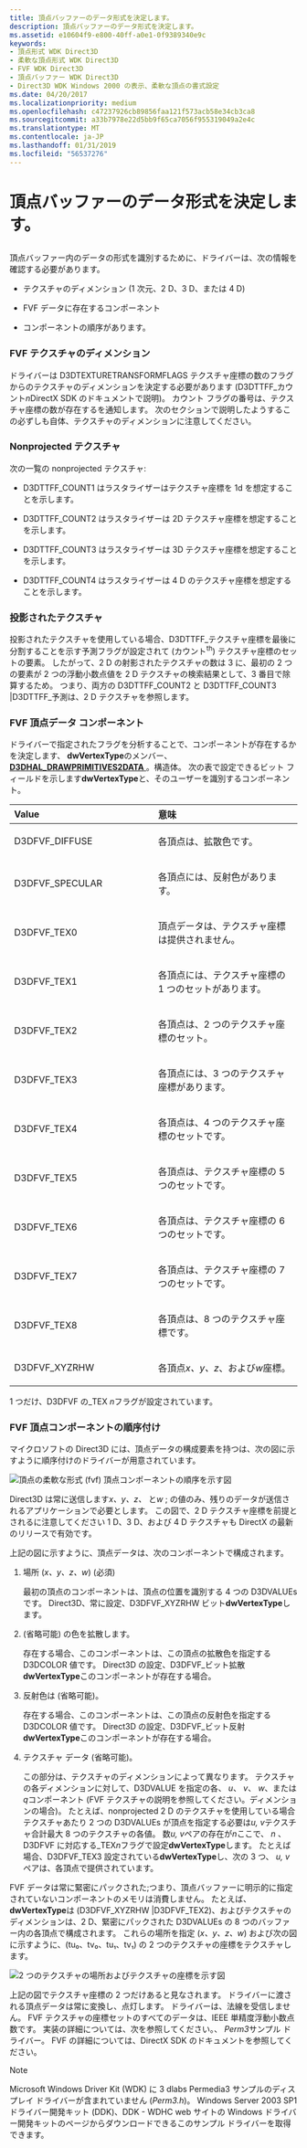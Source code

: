 ```yaml
---
title: 頂点バッファーのデータ形式を決定します。
description: 頂点バッファーのデータ形式を決定します。
ms.assetid: e10604f9-e800-40ff-a0e1-0f9389340e9c
keywords:
- 頂点形式 WDK Direct3D
- 柔軟な頂点形式 WDK Direct3D
- FVF WDK Direct3D
- 頂点バッファー WDK Direct3D
- Direct3D WDK Windows 2000 の表示、柔軟な頂点の書式設定
ms.date: 04/20/2017
ms.localizationpriority: medium
ms.openlocfilehash: c47237926cb89856faa121f573acb58e34cb3ca8
ms.sourcegitcommit: a33b7978e22d5bb9f65ca7056f955319049a2e4c
ms.translationtype: MT
ms.contentlocale: ja-JP
ms.lasthandoff: 01/31/2019
ms.locfileid: "56537276"
---
```

# <a name="determining-the-vertex-buffer-data-format"></a>頂点バッファーのデータ形式を決定します。


## <span id="ddk_determining_the_vertex_buffer_data_format_gg"></span><span id="DDK_DETERMINING_THE_VERTEX_BUFFER_DATA_FORMAT_GG"></span>


頂点バッファー内のデータの形式を識別するために、ドライバーは、次の情報を確認する必要があります。

-   テクスチャのディメンション (1 次元、2 D、3 D、または 4 D)

-   FVF データに存在するコンポーネント

-   コンポーネントの順序があります。

### <a name="span-idfvftexturedimensionspanspan-idfvftexturedimensionspanfvf-texture-dimension"></a><span id="fvf_texture_dimension"></span><span id="FVF_TEXTURE_DIMENSION"></span>FVF テクスチャのディメンション

ドライバーは D3DTEXTURETRANSFORMFLAGS テクスチャ座標の数のフラグからのテクスチャのディメンションを決定する必要があります (D3DTTFF\_カウント*n*DirectX SDK のドキュメントで説明)。 カウント フラグの番号は、テクスチャ座標の数が存在するを通知します。 次のセクションで説明したようするこの必ずしも自体、テクスチャのディメンションに注意してください。

### <a name="span-idnonprojectedtexturesspanspan-idnonprojectedtexturesspannonprojected-textures"></a><span id="nonprojected_textures"></span><span id="NONPROJECTED_TEXTURES"></span>Nonprojected テクスチャ

次の一覧の nonprojected テクスチャ:

-   D3DTTFF\_COUNT1 はラスタライザーはテクスチャ座標を 1d を想定することを示します。

-   D3DTTFF\_COUNT2 はラスタライザーは 2D テクスチャ座標を想定することを示します。

-   D3DTTFF\_COUNT3 はラスタライザーは 3D テクスチャ座標を想定することを示します。

-   D3DTTFF\_COUNT4 はラスタライザーは 4 D のテクスチャ座標を想定することを示します。

### <a name="span-idprojectedtexturesspanspan-idprojectedtexturesspanprojected-textures"></a><span id="projected_textures"></span><span id="PROJECTED_TEXTURES"></span>投影されたテクスチャ

投影されたテクスチャを使用している場合、D3DTTFF\_テクスチャ座標を最後に分割することを示す予測フラグが設定されて (カウント<sup>th</sup>) テクスチャ座標のセットの要素。 したがって、2 D の射影されたテクスチャの数は 3 に、最初の 2 つの要素が 2 つの浮動小数点値を 2 D テクスチャの検索結果として、3 番目で除算するため。 つまり、両方の D3DTTFF\_COUNT2 と D3DTTFF\_COUNT3 |D3DTTFF\_予測は、2 D テクスチャを参照します。

### <a name="span-idddkfvfvertexdatacomponentsggspanspan-idddkfvfvertexdatacomponentsggspanfvf-vertex-data-components"></a><span id="ddk_fvf_vertex_data_components_gg"></span><span id="DDK_FVF_VERTEX_DATA_COMPONENTS_GG"></span>FVF 頂点データ コンポーネント

ドライバーで指定されたフラグを分析することで、コンポーネントが存在するかを決定します、 **dwVertexType**のメンバー、 [ **D3DHAL\_DRAWPRIMITIVES2DATA** ](https://msdn.microsoft.com/library/windows/hardware/ff545957)。構造体。 次の表で設定できるビット フィールドを示します**dwVertexType**と、そのユーザーを識別するコンポーネント。

<table>
<colgroup>
<col width="50%" />
<col width="50%" />
</colgroup>
<thead>
<tr class="header">
<th align="left">Value</th>
<th align="left">意味</th>
</tr>
</thead>
<tbody>
<tr class="odd">
<td align="left"><p>D3DFVF_DIFFUSE</p></td>
<td align="left"><p>各頂点は、拡散色です。</p></td>
</tr>
<tr class="even">
<td align="left"><p>D3DFVF_SPECULAR</p></td>
<td align="left"><p>各頂点には、反射色があります。</p></td>
</tr>
<tr class="odd">
<td align="left"><p>D3DFVF_TEX0</p></td>
<td align="left"><p>頂点データは、テクスチャ座標は提供されません。</p></td>
</tr>
<tr class="even">
<td align="left"><p>D3DFVF_TEX1</p></td>
<td align="left"><p>各頂点には、テクスチャ座標の 1 つのセットがあります。</p></td>
</tr>
<tr class="odd">
<td align="left"><p>D3DFVF_TEX2</p></td>
<td align="left"><p>各頂点は、2 つのテクスチャ座標のセット。</p></td>
</tr>
<tr class="even">
<td align="left"><p>D3DFVF_TEX3</p></td>
<td align="left"><p>各頂点には、3 つのテクスチャ座標があります。</p></td>
</tr>
<tr class="odd">
<td align="left"><p>D3DFVF_TEX4</p></td>
<td align="left"><p>各頂点は、4 つのテクスチャ座標のセットです。</p></td>
</tr>
<tr class="even">
<td align="left"><p>D3DFVF_TEX5</p></td>
<td align="left"><p>各頂点は、テクスチャ座標の 5 つのセットです。</p></td>
</tr>
<tr class="odd">
<td align="left"><p>D3DFVF_TEX6</p></td>
<td align="left"><p>各頂点は、テクスチャ座標の 6 つのセットです。</p></td>
</tr>
<tr class="even">
<td align="left"><p>D3DFVF_TEX7</p></td>
<td align="left"><p>各頂点は、テクスチャ座標の 7 つのセットです。</p></td>
</tr>
<tr class="odd">
<td align="left"><p>D3DFVF_TEX8</p></td>
<td align="left"><p>各頂点は、8 つのテクスチャ座標です。</p></td>
</tr>
<tr class="even">
<td align="left"><p>D3DFVF_XYZRHW</p></td>
<td align="left"><p>各頂点<em>x、y、z</em>、および<em>w</em>座標。</p></td>
</tr>
</tbody>
</table>

 

1 つだけ、D3DFVF の\_TEX *n*フラグが設定されています。

### <a name="span-idddkfvfvertexcomponentorderingggspanspan-idddkfvfvertexcomponentorderingggspanfvf-vertex-component-ordering"></a><span id="ddk_fvf_vertex_component_ordering_gg"></span><span id="DDK_FVF_VERTEX_COMPONENT_ORDERING_GG"></span>FVF 頂点コンポーネントの順序付け

マイクロソフトの Direct3D には、頂点データの構成要素を持つは、次の図に示すように順序付けのドライバーが用意されています。

![頂点の柔軟な形式 (fvf) 頂点コンポーネントの順序を示す図](images/fvf.png)

Direct3D は常に送信します*x、y、z、* と*w* ; の値のみ、残りのデータが送信されるアプリケーションで必要とします。 この図で、2 D テクスチャ座標を前提とされるに注意してください 1 D、3 D、および 4 D テクスチャも DirectX の最新のリリースで有効です。

上記の図に示すように、頂点データは、次のコンポーネントで構成されます。

1.  場所 (*x、y、z、w*) (必須)

    最初の頂点のコンポーネントは、頂点の位置を識別する 4 つの D3DVALUEs です。 Direct3D、常に設定、D3DFVF\_XYZRHW ビット**dwVertexType**します。

2.  (省略可能) の色を拡散します。

    存在する場合、このコンポーネントは、この頂点の拡散色を指定する D3DCOLOR 値です。 Direct3D の設定、D3DFVF\_ビット拡散**dwVertexType**このコンポーネントが存在する場合。

3.  反射色は (省略可能)。

    存在する場合、このコンポーネントは、この頂点の反射色を指定する D3DCOLOR 値です。 Direct3D の設定、D3DFVF\_ビット反射**dwVertexType**このコンポーネントが存在する場合。

4.  テクスチャ データ (省略可能)。

    この部分は、テクスチャのディメンションによって異なります。 テクスチャの各ディメンションに対して、D3DVALUE を指定の各、 *u*、 *v*、 *w*、または*q*コンポーネント (FVF テクスチャの説明を参照してください。ディメンションの場合)。 たとえば、nonprojected 2 D のテクスチャを使用している場合テクスチャあたり 2 つの D3DVALUEs が頂点を指定する必要は*u, v*テクスチャ合計最大 8 つのテクスチャの各値。 数*u, v*ペアの存在が*n*ここで、 *n* 、D3DFVF に対応する\_TEX*n*フラグで設定**dwVertexType**します。 たとえば場合、D3DFVF\_TEX3 設定されている**dwVertexType**し、次の 3 つ、 *u, v*ペアは、各頂点で提供されています。

FVF データは常に緊密にパックされた;つまり、頂点バッファーに明示的に指定されていないコンポーネントのメモリは消費しません。 たとえば、 **dwVertexType**は (D3DFVF\_XYZRHW |D3DFVF\_TEX2)、およびテクスチャのディメンションは、2 D、緊密にパックされた D3DVALUEs の 8 つのバッファー内の各頂点で構成されます。 これらの場所を指定 (*x、y、z、w*) および次の図に示すように、(tu₀、tv₀、tu₁、tv₁) の 2 つのテクスチャの座標をテクスチャします。

![2 つのテクスチャの場所およびテクスチャの座標を示す図](images/vbuf.png)

上記の図でテクスチャ座標の 2 つだけあると見なされます。 ドライバーに渡される頂点データは常に変換し、点灯します。 ドライバーは、法線を受信しません。 FVF テクスチャの座標セットのすべてのデータは、IEEE 単精度浮動小数点数です。 実装の詳細については、次を参照してください。、 *Perm3*サンプル ドライバー。 FVF の詳細については、DirectX SDK のドキュメントを参照してください。

> [!NOTE] 
> Microsoft Windows Driver Kit (WDK) に 3 dlabs Permedia3 サンプルのディスプレイ ドライバーが含まれていません (*Perm3.h*)。 Windows Server 2003 SP1 ドライバー開発キット (DDK)、DDK - WDHC web サイトの Windows ドライバー開発キットのページからダウンロードできるこのサンプル ドライバーを取得できます。
